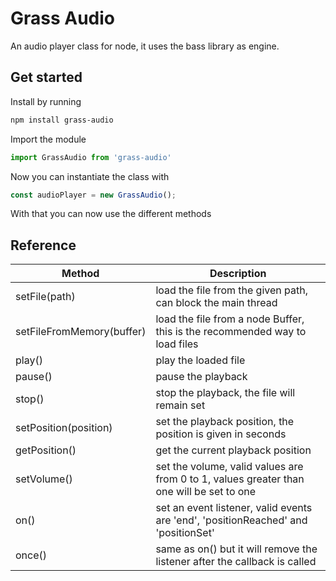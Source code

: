 # Grass Audio
An audio player class for node, it uses the bass library as engine.

## Get started

Install by running

```bash
npm install grass-audio
```

Import the module

```js
import GrassAudio from 'grass-audio'
```

Now you can instantiate the class with

```js
const audioPlayer = new GrassAudio(); 
```

With that you can now use the different methods

## Reference

| Method                    | Description                                                                              |
|---------------------------|------------------------------------------------------------------------------------------|
| setFile(path)             | load the file from the given path, can block the main thread                             |
| setFileFromMemory(buffer) | load the file from a node Buffer, this is the recommended way to load files              |
| play()                    | play the loaded file                                                                     |
| pause()                   | pause the playback                                                                       |
| stop()                    | stop the playback, the file will remain set                                              |
| setPosition(position)     | set the playback position, the position is given in seconds                              |
| getPosition()             | get the current playback position                                                        |
| setVolume()               | set the volume, valid values are from 0 to 1, values greater than one will be set to one |
| on()                      | set an event listener, valid events are 'end', 'positionReached' and 'positionSet'       |
| once()                    | same as on() but it will remove the listener after the callback is called                |


